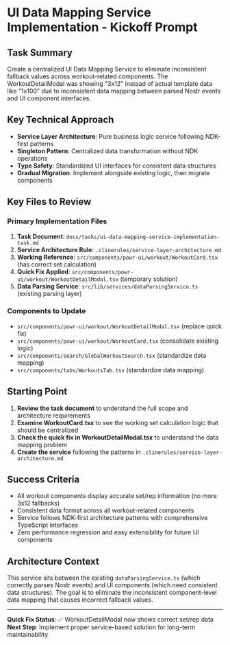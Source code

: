# UI Data Mapping Service Implementation - Kickoff Prompt

## Task Summary
Create a centralized UI Data Mapping Service to eliminate inconsistent fallback values across workout-related components. The WorkoutDetailModal was showing "3x12" instead of actual template data like "1x100" due to inconsistent data mapping between parsed Nostr events and UI component interfaces.

## Key Technical Approach
- **Service Layer Architecture**: Pure business logic service following NDK-first patterns
- **Singleton Pattern**: Centralized data transformation without NDK operations
- **Type Safety**: Standardized UI interfaces for consistent data structures
- **Gradual Migration**: Implement alongside existing logic, then migrate components

## Key Files to Review

### Primary Implementation Files
1. **Task Document**: `docs/tasks/ui-data-mapping-service-implementation-task.md`
2. **Service Architecture Rule**: `.clinerules/service-layer-architecture.md`
3. **Working Reference**: `src/components/powr-ui/workout/WorkoutCard.tsx` (has correct set calculation)
4. **Quick Fix Applied**: `src/components/powr-ui/workout/WorkoutDetailModal.tsx` (temporary solution)
5. **Data Parsing Service**: `src/lib/services/dataParsingService.ts` (existing parsing layer)

### Components to Update
- `src/components/powr-ui/workout/WorkoutDetailModal.tsx` (replace quick fix)
- `src/components/powr-ui/workout/WorkoutCard.tsx` (consolidate existing logic)
- `src/components/search/GlobalWorkoutSearch.tsx` (standardize data mapping)
- `src/components/tabs/WorkoutsTab.tsx` (standardize data mapping)

## Starting Point
1. **Review the task document** to understand the full scope and architecture requirements
2. **Examine WorkoutCard.tsx** to see the working set calculation logic that should be centralized
3. **Check the quick fix in WorkoutDetailModal.tsx** to understand the data mapping problem
4. **Create the service** following the patterns in `.clinerules/service-layer-architecture.md`

## Success Criteria
- All workout components display accurate set/rep information (no more 3x12 fallbacks)
- Consistent data format across all workout-related components
- Service follows NDK-first architecture patterns with comprehensive TypeScript interfaces
- Zero performance regression and easy extensibility for future UI components

## Architecture Context
This service sits between the existing `dataParsingService.ts` (which correctly parses Nostr events) and UI components (which need consistent data structures). The goal is to eliminate the inconsistent component-level data mapping that causes incorrect fallback values.

---

**Quick Fix Status**: ✅ WorkoutDetailModal now shows correct set/rep data
**Next Step**: Implement proper service-based solution for long-term maintainability
